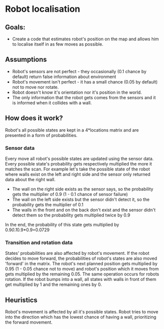 # Robot localisation

## Goals:
* Create a code that estimates robot's position on the map and allows him to localise itself in as few moves as possible.

## Assumptions
* Robot's sensors are not perfect - they occasionally (0.1 chance by default) return false information about environment
* Robot's movement isn't perfect - it has a small chance (0.05 by default) not to move nor rotate.
* Robot doesn't know it's orientation nor it's position in the world.
* The only information that the robot gets comes from the sensors and it is informed when it collides with a wall.

## How does it work?
Robot's all possible states are kept in a 4\*locations matrix and are presented in a form of probabilities.

### Sensor data
Every move all robot's possible states are updated using the sensor data. Every possible state's probability gets respectively 
multiplied the more it matches the scan.
For example let's take the possible state of the robot where walls exist on the left and right side and the sensor only returned data about the right wall.

* The wall on the right side exists as the sensor says, so the probability gets the multiplier of 0.9 (1 - 0.1 chance of sensor failure)
* The wall on the left side exists but the sensor didn't detect it, so the probability gets the multiplier of 0.1
* The walls in the front and on the back don't exist and the sensor didn't detect them so the probability gets multiplied twice by 0.9

In the end, the probability of this state gets multiplied by 0.9*0.1*0.9*0.9=0.0729

### Transition and rotation data
States' probabilities are also affected by robot's movement. If the robot decides to move forward, the probabilities of robot's states are also moved 'forward' in the matrix. The robot's next planned position gets multiplied by 0.95 (1 - 0.05 chance not to move) and robot's position which it moves from gets multiplied by the remaining 0.05.
The same operation occurs for robots rotation. If the robot bumps into a wall, all states with walls in front of them get multiplied by 1 and the remaining ones by 0.

## Heuristics
Robot's movement is affected by all it's possible states. Robot tries to move into the direction which has the lowest chance of having a wall, prioritizing the forward movement.
